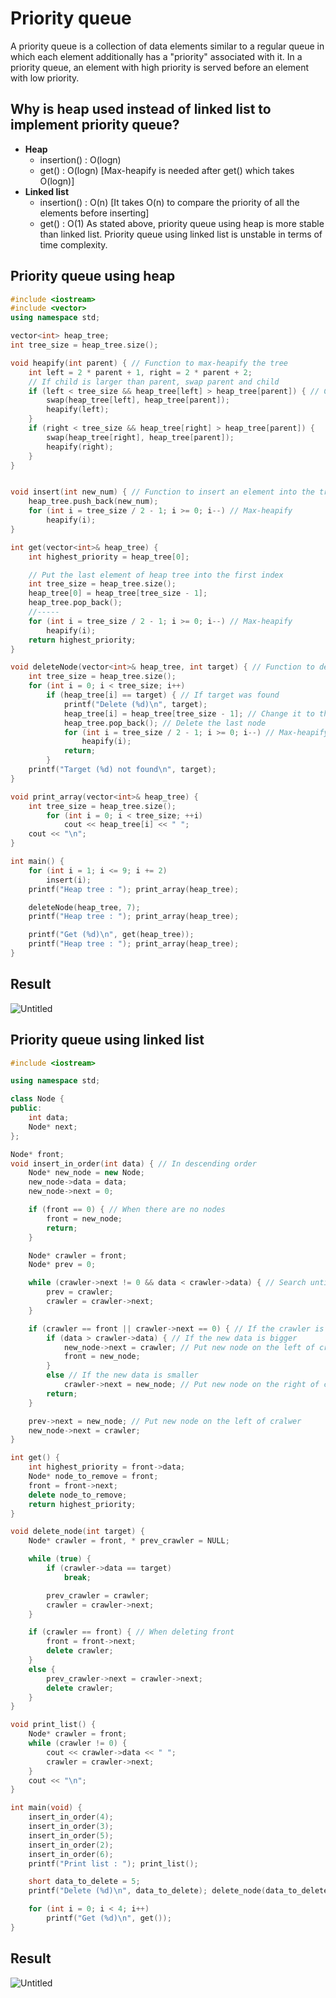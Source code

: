 # Priority queue
A priority queue is a collection of data elements similar to a regular queue in which each element additionally has a "priority" associated with it. In a priority queue, an element with high priority is served before an element with low priority.

## Why is heap used instead of linked list to implement priority queue?
* **Heap**
  * insertion() : O(logn)
  * get() : O(logn) [Max-heapify is needed after get() which takes O(logn)]
* **Linked list**
  * insertion() : O(n) [It takes O(n) to compare the priority of all the elements before inserting]
  * get() : O(1)
  As stated above, priority queue using heap is more stable than linked list. Priority queue using linked list is unstable in terms of time complexity.

## Priority queue using heap
~~~C++
#include <iostream>
#include <vector>
using namespace std;

vector<int> heap_tree;
int tree_size = heap_tree.size();

void heapify(int parent) { // Function to max-heapify the tree
    int left = 2 * parent + 1, right = 2 * parent + 2;
    // If child is larger than parent, swap parent and child
    if (left < tree_size && heap_tree[left] > heap_tree[parent]) { // Changing the inequality sign makes it min-heapify
        swap(heap_tree[left], heap_tree[parent]);
        heapify(left);
    }
    if (right < tree_size && heap_tree[right] > heap_tree[parent]) {
        swap(heap_tree[right], heap_tree[parent]);
        heapify(right);
    }
}


void insert(int new_num) { // Function to insert an element into the tree
    heap_tree.push_back(new_num);
    for (int i = tree_size / 2 - 1; i >= 0; i--) // Max-heapify
        heapify(i);
}

int get(vector<int>& heap_tree) {
    int highest_priority = heap_tree[0];

    // Put the last element of heap tree into the first index
    int tree_size = heap_tree.size();
    heap_tree[0] = heap_tree[tree_size - 1];
    heap_tree.pop_back();
    //-----
    for (int i = tree_size / 2 - 1; i >= 0; i--) // Max-heapify
        heapify(i);
    return highest_priority;
}

void deleteNode(vector<int>& heap_tree, int target) { // Function to delete an element from the tree
    int tree_size = heap_tree.size();
    for (int i = 0; i < tree_size; i++)
        if (heap_tree[i] == target) { // If target was found
            printf("Delete (%d)\n", target);
            heap_tree[i] = heap_tree[tree_size - 1]; // Change it to the last node
            heap_tree.pop_back(); // Delete the last node
            for (int i = tree_size / 2 - 1; i >= 0; i--) // Max-heapify
                heapify(i);
            return;
        }
    printf("Target (%d) not found\n", target);
}

void print_array(vector<int>& heap_tree) {
    int tree_size = heap_tree.size();
        for (int i = 0; i < tree_size; ++i)
            cout << heap_tree[i] << " ";
    cout << "\n";
}

int main() {
    for (int i = 1; i <= 9; i += 2)
        insert(i);
    printf("Heap tree : "); print_array(heap_tree);

    deleteNode(heap_tree, 7);
    printf("Heap tree : "); print_array(heap_tree);

    printf("Get (%d)\n", get(heap_tree));
    printf("Heap tree : "); print_array(heap_tree);
}
~~~
## Result
![Untitled](https://user-images.githubusercontent.com/67142421/148804359-b3bc1e37-6b7a-44ba-ae3c-5ac311296b27.png)


## Priority queue using linked list
~~~C++
#include <iostream>

using namespace std;

class Node {
public:
	int data;
	Node* next;
};

Node* front;
void insert_in_order(int data) { // In descending order
	Node* new_node = new Node;
	new_node->data = data;
	new_node->next = 0;

	if (front == 0) { // When there are no nodes
		front = new_node;
		return;
	}

	Node* crawler = front;
	Node* prev = 0;

	while (crawler->next != 0 && data < crawler->data) { // Search until the new data is bigger
		prev = crawler;
		crawler = crawler->next;
	}

	if (crawler == front || crawler->next == 0) { // If the crawler is at front or rear
		if (data > crawler->data) { // If the new data is bigger
			new_node->next = crawler; // Put new node on the left of cralwer
			front = new_node;
		}
		else // If the new data is smaller
			crawler->next = new_node; // Put new node on the right of cralwer
		return;
	}

	prev->next = new_node; // Put new node on the left of cralwer
	new_node->next = crawler;
}

int get() {
	int highest_priority = front->data;
	Node* node_to_remove = front;
	front = front->next;
	delete node_to_remove;
	return highest_priority;
}

void delete_node(int target) {
	Node* crawler = front, * prev_crawler = NULL;

	while (true) {
		if (crawler->data == target)
			break;

		prev_crawler = crawler;
		crawler = crawler->next;
	}

	if (crawler == front) { // When deleting front
		front = front->next;
		delete crawler;
	}
	else {
		prev_crawler->next = crawler->next;
		delete crawler;
	}
}

void print_list() {
	Node* crawler = front;
	while (crawler != 0) {
		cout << crawler->data << " ";
		crawler = crawler->next;
	}
	cout << "\n";
}

int main(void) {
	insert_in_order(4);
	insert_in_order(3);
	insert_in_order(5);
	insert_in_order(2);
	insert_in_order(6);
	printf("Print list : "); print_list();

	short data_to_delete = 5;
	printf("Delete (%d)\n", data_to_delete); delete_node(data_to_delete);

	for (int i = 0; i < 4; i++)
		printf("Get (%d)\n", get());
}
~~~
## Result
![Untitled](https://user-images.githubusercontent.com/67142421/148811152-0abb0d7b-68ea-4e46-b16b-04a0d3fd97cf.png)

